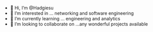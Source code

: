 - 👋 Hi, I’m @Hadgiesu
- 👀 I’m interested in ... networking and software engineering 
- 🌱 I’m currently learning ... engineering and analytics 
- 💞️ I’m looking to collaborate on ...any wonderful projects available 
  

<!---
Hadgiesu/Hadgiesu is a ✨ special ✨ repository because its `README.md` (this file) appears on your GitHub profile.
You can click the Preview link to take a look at your changes.
--->
